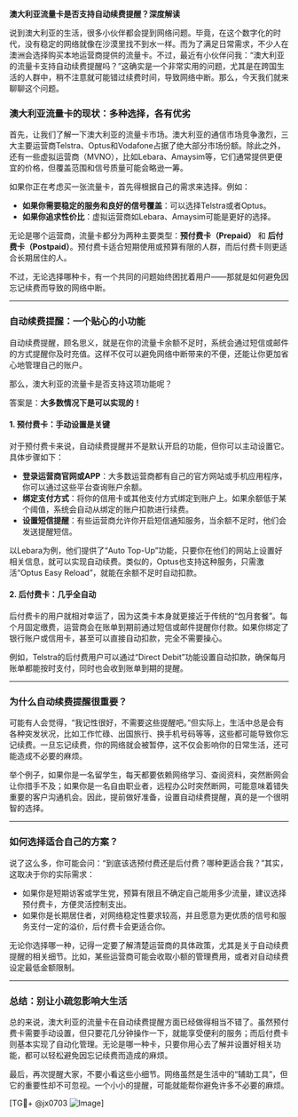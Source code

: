 **澳大利亚流量卡是否支持自动续费提醒？深度解读**

说到澳大利亚的生活，很多小伙伴都会提到网络问题。毕竟，在这个数字化的时代，没有稳定的网络就像在沙漠里找不到水一样。而为了满足日常需求，不少人在澳洲会选择购买本地运营商提供的流量卡。不过，最近有小伙伴问我：“澳大利亚的流量卡支持自动续费提醒吗？”这确实是一个非常实用的问题，尤其是在跨国生活的人群中，稍不注意就可能错过续费时间，导致网络中断。那么，今天我们就来聊聊这个问题。

### **澳大利亚流量卡的现状：多种选择，各有优劣**

首先，让我们了解一下澳大利亚的流量卡市场。澳大利亚的通信市场竞争激烈，三大主要运营商Telstra、Optus和Vodafone占据了绝大部分市场份额。除此之外，还有一些虚拟运营商（MVNO），比如Lebara、Amaysim等，它们通常提供更便宜的价格，但覆盖范围和信号质量可能会略逊一筹。

如果你正在考虑买一张流量卡，首先得根据自己的需求来选择。例如：

- **如果你需要稳定的服务和良好的信号覆盖**：可以选择Telstra或者Optus。
- **如果你追求性价比**：虚拟运营商如Lebara、Amaysim可能是更好的选择。
  
无论是哪个运营商，流量卡都分为两种主要类型：**预付费卡（Prepaid）** 和 **后付费卡（Postpaid）**。预付费卡适合短期使用或预算有限的人群，而后付费卡则更适合长期居住的人。

不过，无论选择哪种卡，有一个共同的问题始终困扰着用户——那就是如何避免因忘记续费而导致的网络中断。

---

### **自动续费提醒：一个贴心的小功能**

自动续费提醒，顾名思义，就是在你的流量卡余额不足时，系统会通过短信或邮件的方式提醒你及时充值。这样不仅可以避免网络中断带来的不便，还能让你更加省心地管理自己的账户。

那么，澳大利亚的流量卡是否支持这项功能呢？

答案是：**大多数情况下是可以实现的！**

#### **1. 预付费卡：手动设置是关键**
对于预付费卡来说，自动续费提醒并不是默认开启的功能，但你可以主动设置它。具体步骤如下：

- **登录运营商官网或APP**：大多数运营商都有自己的官方网站或手机应用程序，你可以通过这些平台查询账户余额。
- **绑定支付方式**：将你的信用卡或其他支付方式绑定到账户上。如果余额低于某个阈值，系统会自动从绑定的账户扣款进行续费。
- **设置短信提醒**：有些运营商允许你开启短信通知服务，当余额不足时，他们会发送提醒短信。

以Lebara为例，他们提供了“Auto Top-Up”功能，只要你在他们的网站上设置好相关信息，就可以实现自动续费。类似的，Optus也支持这种服务，只需激活“Optus Easy Reload”，就能在余额不足时自动扣款。

#### **2. 后付费卡：几乎全自动**
后付费卡的用户就相对幸运了，因为这类卡本身就更接近于传统的“包月套餐”。每个月固定缴费，运营商会在账单到期前通过短信或邮件提醒你付款。如果你绑定了银行账户或信用卡，甚至可以直接自动扣款，完全不需要操心。

例如，Telstra的后付费用户可以通过“Direct Debit”功能设置自动扣款，确保每月账单都能按时支付，同时也会收到账单到期的提醒。

---

### **为什么自动续费提醒很重要？**

可能有人会觉得，“我记性很好，不需要这些提醒吧。”但实际上，生活中总是会有各种突发状况，比如工作忙碌、出国旅行、换手机号码等等，这些都可能导致你忘记续费。一旦忘记续费，你的网络就会被暂停，这不仅会影响你的日常生活，还可能造成不必要的麻烦。

举个例子，如果你是一名留学生，每天都要依赖网络学习、查阅资料，突然断网会让你措手不及；如果你是一名自由职业者，远程办公时突然断网，可能意味着错失重要的客户沟通机会。因此，提前做好准备，设置自动续费提醒，真的是一个很明智的选择。

---

### **如何选择适合自己的方案？**

说了这么多，你可能会问：“到底该选预付费还是后付费？哪种更适合我？”其实，这取决于你的实际需求：

- 如果你是短期访客或学生党，预算有限且不确定自己能用多少流量，建议选择预付费卡，方便灵活控制支出。
- 如果你是长期居住者，对网络稳定性要求较高，并且愿意为更优质的信号和服务支付一定的溢价，后付费卡会更适合你。

无论你选择哪一种，记得一定要了解清楚运营商的具体政策，尤其是关于自动续费提醒的相关细节。比如，某些运营商可能会收取小额的管理费用，或者对自动续费设定最低金额限制。

---

### **总结：别让小疏忽影响大生活**

总的来说，澳大利亚的流量卡在自动续费提醒方面已经做得相当不错了。虽然预付费卡需要手动设置，但只要花几分钟操作一下，就能享受便利的服务；而后付费卡则基本实现了自动化管理。无论是哪一种卡，只要你用心去了解并设置好相关功能，都可以轻松避免因忘记续费而造成的麻烦。

最后，再次提醒大家，不要小看这些小细节。网络虽然是生活中的“辅助工具”，但它的重要性却不可忽视。一个小小的提醒，可能就能帮你避免许多不必要的麻烦。

[TG💪+ @jx0703 ![Image](https://github.com/user-attachments/assets/dbca1d08-cadb-493c-b0ec-ad6f7a83f270)]
